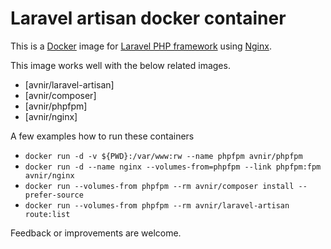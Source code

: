 # Laravel artisan docker container

This is a [Docker](http://www.docker.com) image for [Laravel PHP framework](http://www.laravel.com) using [Nginx](http://nginx.org).

This image works well with the below related images.
- [avnir/laravel-artisan]
- [avnir/composer]
- [avnir/phpfpm]
- [avnir/nginx]

A few examples how to run these containers
- ```docker run -d -v ${PWD}:/var/www:rw --name phpfpm avnir/phpfpm```
- ```docker run -d --name nginx --volumes-from=phpfpm --link phpfpm:fpm avnir/nginx```
- ```docker run --volumes-from phpfpm --rm avnir/composer install --prefer-source```
- ```docker run --volumes-from phpfpm --rm avnir/laravel-artisan route:list```

Feedback or improvements are welcome.